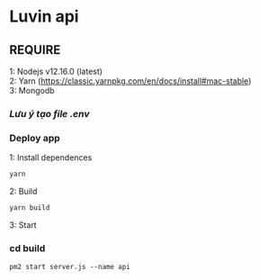 # Luvin api

## REQUIRE

1: Nodejs v12.16.0 (latest) <br />
2: Yarn (https://classic.yarnpkg.com/en/docs/install#mac-stable) <br />
3: Mongodb

### **_Lưu ý tạo file .env_**

### Deploy app

1: Install dependences

```bash
yarn
```

2: Build

```bash
yarn build
```

3: Start

### cd build

```
pm2 start server.js --name api
```
